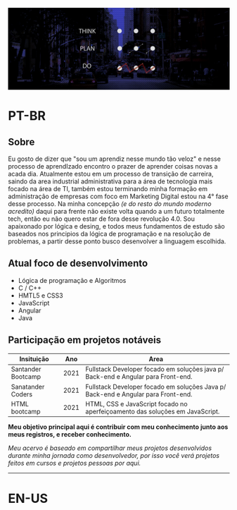 ![Alt ou título da imagem](https://github.com/Igords-goncalves/Igords-goncalves/blob/main/facebook%20mask.jpg)

# PT-BR

## Sobre

Eu gosto de dizer que "sou um aprendiz nesse mundo tão veloz" e nesse processo de aprendIzado encontro o prazer de aprender coisas novas a acada dia. Atualmente estou em um processo de transição de carreira, saindo da area industrial administrativa para a área de tecnologia mais focado na área de TI, também estou terminando minha formação em administração de empresas com foco em Marketing Digital estou na 4° fase desse processo. Na minha concepção _(e do resto do mundo moderno acredito)_ daqui para frente não existe volta quando a um futuro totalmente tech, então eu não quero estar de fora desse revolução 4.0. 
Sou apaixonado por lógica e desing, e todos meus fundamentos de estudo são baseados nos principios da lógica de programação e na resolução de problemas, a partir desse ponto busco desenvolver a linguagem escolhida.

## Atual foco de desenvolvimento

* Lógica de programação e Algoritmos
* C / C++
* HMTL5 e CSS3
* JavaScript
* Angular
* Java

## Participação em projetos notáveis

Insituição         | Ano   | Area                                                                              |
------------------ | ----- | --------------------------------------------------------------------------------  |
Santander Bootcamp | 2021  | Fullstack Developer focado em soluções java p/ Back-end e Angular para Front-end. | 
Sanatander Coders  | 2021  | Fullstack Developer focado em soluções Java p/ Back-end e Angular para Front-end. | 
HTML bootcamp      | 2021  | HTML, CSS e JavaScript focado no aperfeiçoamento das soluções em JavaScript.      |

**Meu objetivo principal aqui é contribuir com meu conhecimento junto aos meus registros, e receber conhecimento.**

_Meu acervo é baseado em compartilhar meus projetos desenvolvidos durante minha jornada como desenvolvedor, por isso você verá projetos feitos em cursos e projetos pessoas por aqui._

___________________________________________________________________________

# EN-US





<!--
**Igords-goncalves/Igords-goncalves** is a ✨ _special_ ✨ repository because its `README.md` (this file) appears on your GitHub profile.

Here are some ideas to get you started:

- 🔭 I’m currently working on ...
- 🌱 I’m currently learning ...
- 👯 I’m looking to collaborate on ...
- 🤔 I’m looking for help with ...
- 💬 Ask me about ...
- 📫 How to reach me: ...
- 😄 Pronouns: ...
- ⚡ Fun fact: ...
-->
